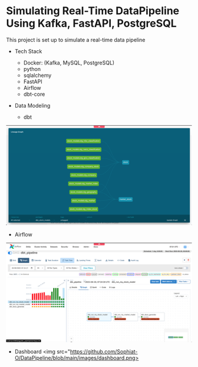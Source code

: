 # Simulating Real-Time DataPipeline Using Kafka, FastAPI, PostgreSQL

This project is set up to simulate a real-time data pipeline

- Tech Stack 
    - Docker: (Kafka, MySQL, PostgreSQL)
    - python
    - sqlalchemy 
    - FastAPI
    - Airflow
    - dbt-core

- Data Modeling
    - dbt
<img src="https://github.com/Sophiat-O/DataPipeline/blob/main/images/dbt_img.png"/>

- Airflow
<img src="https://github.com/Sophiat-O/DataPipeline/blob/main/images/airflow_img.png"/>

- Dashboard
<img src="https://github.com/Sophiat-O/DataPipeline/blob/main/images/dashboard.png>


